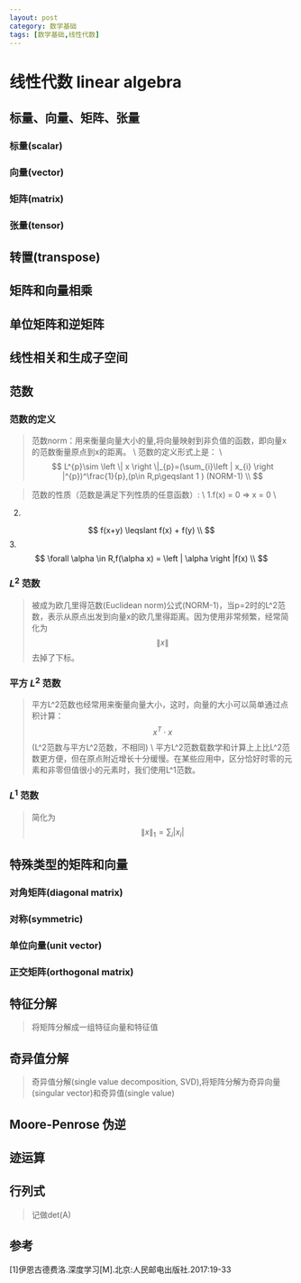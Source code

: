 ```yaml
---
layout: post
category: 数学基础
tags: [数学基础,线性代数]
---
```



线性代数 linear algebra
================

## 标量、向量、矩阵、张量

### 标量(scalar)

### 向量(vector)

### 矩阵(matrix)

### 张量(tensor)

## 转置(transpose)

## 矩阵和向量相乘

## 单位矩阵和逆矩阵

## 线性相关和生成子空间

## <a name='norm'>范数<a/>

### 范数的定义

> 范数norm：用来衡量向量大小的量,将向量映射到非负值的函数，即向量x的范数衡量原点到x的距离。	\\
范数的定义形式上是：	\\
$$
	L^{p}\sim \left \| x \right \|_{p}=(\sum_{i}\left | x_{i} \right |^{p})^\frac{1}{p},(p\in R,p\geqslant 1 )	(NORM-1)	\\
$$

> 范数的性质（范数是满足下列性质的任意函数）:	\\
1.f(x) = 0  =>  x = 0	\\
2.
$$
	f(x+y) \leqslant  f(x) + f(y)	\\
$$
3.
$$
	\forall \alpha \in R,f(\alpha x) = \left | \alpha  \right |f(x)	\\
$$

### $L^{2}$ 范数

> 被成为欧几里得范数(Euclidean norm)公式(NORM-1)，当p=2时的L^2范数，表示从原点出发到向量x的欧几里得距离。因为使用非常频繁，经常简化为
$$
	\left \| x \right \|
$$
去掉了下标。

### 平方 $L^{2}$ 范数

> 平方L^2范数也经常用来衡量向量大小，这时，向量的大小可以简单通过点积计算：
$$
	x^{T}\cdot x
$$
(L^2范数与平方L^2范数，不相同)	\\
平方L^2范数载数学和计算上上比L^2范数更方便，但在原点附近增长十分缓慢。在某些应用中，区分恰好时零的元素和非零但值很小的元素时，我们使用L^1范数。

### $L^{1}$ 范数

> 简化为
$$
	\left \| x \right \|_{1} =\sum_{i}\left | x_{i} \right |
$$

## 特殊类型的矩阵和向量

### 对角矩阵(diagonal matrix)

### 对称(symmetric)

### 单位向量(unit vector)

### 正交矩阵(orthogonal matrix)

## 特征分解

> 将矩阵分解成一组特征向量和特征值 

## 奇异值分解

> 奇异值分解(single value decomposition, SVD),将矩阵分解为奇异向量(singular vector)和奇异值(single value)

## Moore-Penrose 伪逆

## 迹运算

## 行列式

> 记做det(A)

## 参考

[1]伊恩古德费洛.深度学习[M].北京:人民邮电出版社.2017:19-33
